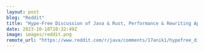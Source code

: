 ```yaml
---
layout: post
blog: "Reddit"
title: "Hype-Free Discussion of Java & Rust, Performance & Rewriting Apps"
date: 2023-10-18T10:32:49Z
image: images/reddit.png
remote_url: "https://www.reddit.com/r/java/comments/17anik1/hypefree_discussion_of_java_rust_performance/"
---
```

